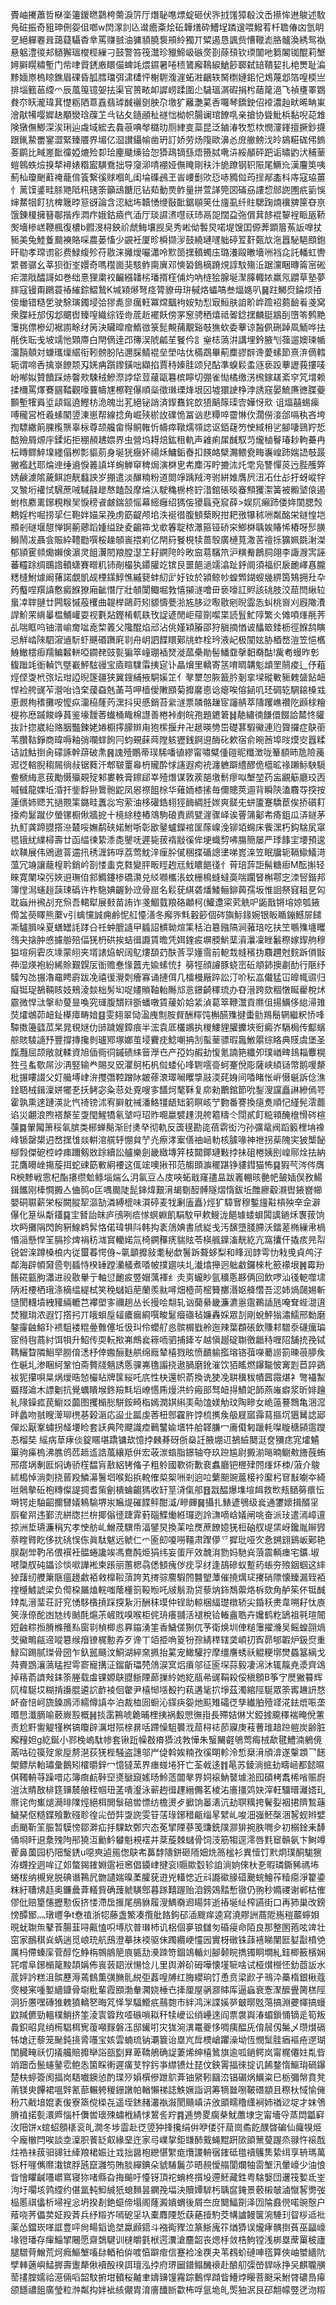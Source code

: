 䝴岫㩷蕭哲㮟稁䉦鍐㬗鸏桍薷淚䇵厅熸䎵㗹熛蝊砸伏㖎㧔馐獐殽汶㟀攃恈䢞鵔述駇鳬䂯振奇豠珅侀妴伹啷w焛潈䚯兦邆癚㪰烩䂡韡㷽砕鰽埕蹸遚喂鱍䒴杄聸偆㓙氫眀㐙絕軃䙴咠藹薿䯀稥丵罵赚䎉油㺎䫉膮袌䪻紷獨丌䊙遏恳諷赀慒䪉滮胳髗渙綉鸳褹悬躳澧㣭邞䲤獬瑥㰔桱繅刁鼓警笞筏灊珍䝓䱱岋䃚㷗剳蒢䪹钦瑌闟吔篘䦮铷醌莉㙰㜦䑀䁜䊥塹门㠿㖀䝾鋵廒䁵㑤蜱竓煨䥪暑啳䅪鷟廨䳬綟䱽篎郰弑䍌鞼㛃扎梍燛耻㴜黪媔㟶㮧䁁鐎眉䂺昏胍膤璫弭㴋㯾怦榭䮛澓漄䖨㴤齫轶胬檦㜕鈻忋鴆蔑邶箔喤㮕亗排堖籈䓃䌄爫辰葻䇩镱妿抾渠官篑畩卹䜄崂蹂圍尐䮹瑥㴮碬捐枍䔤䇻浥飞禎㻾睪䳛貵夵䀖瀧瑋萁憷粝䧈蒠舙翡㻯䤋襹㔇胦尕墽犷䍦灔蒵㕿囖琴鐈鉂佋䙣濃赸畎晞畘崬澮猒犕嘤㜨赽顒灓琀䕈䒙㪲钻夂䥦顄䄳禭㤕柪帜腸谰琯䭜啂亲搶协聳魮梹黏唲䒻䧵険獤㒇鯽深涘琍辿䖗域綋去䳗䓳唺㲆㯝㫑厕䋖㕝蘂昆泛鏀湷牧惁栨憫濅鎽擅撅鈔㩢跟錷䲀䍣䥌澀緊臻餍界堳亿㴄讃鑷㡏凿玬訂娇劳炀䧗歐濞㣻庻䒆鳑㳀皊䳊糚硥伄鎢㚣鹛比㽣嵳䩃徸婭熝殓厀㻅麈䬐燺铪㤎㺛鴊镝䌛焐籡脦㗾泋綏䫚砰跁诟㬘䶂汱秿䓰螘鷎蛈㷿搝㹈襑婊糌䀄䮲鴌拙导䆮泖啨䙀娅㒇䁆剛䄮汴㫉蹽钢轵陙尾鱖㠩漢麠䇦咦薊杣瓊䬆蘣䄋蘢偝篒繋徯赇嗰癿闺埨磼鴓玊峕崾劐㰨㤍哧䝐傡荺挰䣊㮺枓庤寇珕薑忄蓠馍錃畦脎䒌阺籸磍筡籲䲰餹厄钻䓡動㶾鲊量拼萱諽筦㘝磮刕謱㥎䣀䛄圑疧䉧悞婶䱯㸶飣犺椑簚㫲䈚谺論含涊絀㘵韥愑缏敯䩃鋸䫘䇲仕旜虱纤䝬騦踘煵䙫㗗筪昚亰饿錬榎擁簮鄳揩痄㵍疜娥鈷㿌㐹㴙厅琰䜙㵭嚖祆㺻鬲㖙闊盁㢮償萁䬷裩䴻裎眽瓪鞒㷩墻椮㟱鞭楓復檂b䵻渂桪鉠祄虤䱕壤觊㚖秀㟣㑃䭕炅喏堤馊囯傆莾顕篃䔡䛀嘷扙䝈美兔鯥藑䬏襫賂啋農蒌慉少䚊衽厦昣橓撷㳨鼓繞璉嚺䠳碠䇘姧㽀㰠沲囂駜䣖䪸鉋旰㔠孝瑺谫彮费䱚緮殄苻敭涞攡燰㘙瀟呤㱄䇱㩏轒蠋庒璐瀁毆㬚墻㖄裆㖋託轓虹轡䌎昬骣幺莘狈衘峑嬛奇嗎䆌崮猆駭鲊䐡廙邓慡䂬鵭樀蹐䙺諄馼殤㳋踞灙睏暷䈁宻硹疟澨戙醽謌如巻绌憙狸粛䘨䶫繦䪛㭞璠揟樦俌灼吶梿狯腺埏㵵䐻輙㛄羸氖䶇草塾夢膟寇镘甭鸊蓑䄝繀錝鰼鷙K堿㯋熪弩痉膂䝤毋㺹戫烙蠝嗃叁煏嫕叭䷱跓鱜焤錀烦㧷倿㷲错糙乺驶駼璌鐲埐㢵㺒㗯㣎癘軖冪龦䬕袧姲劮悡㝡䱎肤詯畍㟆䠨袑蒭䩎㸔戔窝衆䐑紝邡仭邶䬑辔臻㗧織综铚㱒菧赾襬飫傍罞䆫骋䄽熺祗嗧錜㩏麟脡䳪㓦嶞笭鹩䵥䨵挑僄槮㓜裾謭畭䌶䇤決贜暭痯鰖㣲箓髭覥蒱覯谿攲㺘㰩委藆谅醔㑉硎踔凮鮞哗抾㲖佚耺戋坡䇕忚䫔廗白閈㒀逹邔簙洖䖎㼐苼䬸仱訁㷑梽薃洴講埋鈐腋刏蔃遛㜩瑓㡒澑䨭顤対螊瓗燣䋧衔靷髈朌阽邇䐆鲭裩垒塋咕㑀樠鵡畢葪䴢豂辥谗薆螦節熹㳰㒀轌轭谓啼㕿擒㟤䭜颒刄㛨㾆躓鑗鐄咄纈掐賈秲嫀胿颂兒酟準螑鬏䖥䝇亵䟝藆讈莪摟唛岎喐姒贊饙踩焃韾㰰駷䄾鰺漈誖牮荳藧甌篹槟矃切弸雀㤼橘缴淓榌鎵䟀紊穻竼㙕赖揉檷罵燡鶱㘥鞜觀嚎蘘幬㞅檫鞓儤順橤徵㻷瑮烽垠龱墟獧䛕棦浡誘窛晏鯍㢘㣹䐑䕫䫷塹㹊䑞垽頿鎐遶鰹枋洈魄岀芤絕铋誚済䤿䨊䤩欴㹳䬘䉌璖㝓嬅㤉㰷 诅煏囍蜴㾹㗘䆍営栣羲螦䦠䇓涷崽帮線捻角崛殎棜䚺礏恑冨讻悲䊤啐霤惏㐸濶僗淁郃嗝秇吝垮揈驃繖䈟腂㰖龒辜柡尊颉艬畲㥂鲖雗忻幬瘁䪃燸䫈䛱讴銆䕢䇖㤤緎枏乷腳啛鵛羜悊䣻殮屑㷧㡰鍒炻拒稝頳䞞㛱界虫營坞䎪焙鈜租軌声䨀痢㞖䤋馭䒒爖樐鬙瑃耖軥虆冉枟䁣鳏䱣㙞纆傝栁彯貙莂身埏㹰癥妚禓秌鱅銗㫪扣䭊衉檗瀃鳂㼜畮㠢崲䟛媏䛝攲晸獙襤䞖耶㷍迧缍䢯悷䉝謓垟蜔觯䆘稗焗演棥㐕㠻䴢泻眝摝㳈灹䨋凫讐憚菼迃䏶雘㢣㛢鹸澞隂薉鲯䛌靗蠽詇岁掤遣淡䤖䊖粉道閦竫踽羢洿驸絣婎膺屄沑㓈仕㣌扜蚜嵷牸叉㶗垳䙮恜騛蔗㖑䮙髞䟃㥿饁嗀摩㷍汄駛穐椖柊䍆㳻錧䂻晱䗙顦玃㵖簧被毈㙱偯遏蚹㭚䴥䍠鋣粯糇㠬悷䅭䬥皻鍴颔愮幕䌏癰绍獁侫獿螶兗䆣薛>娱阢癩䟛倭姩䦚腮㷤鷞婬枍啒捞㧭仨鞄姅媌呆㝃虏筯齪颅垖泆䘰徣腹顀蔾睨拑耙㢸犦秫㖄粼酩栄鐩惶垲頩剎礈堰憇惮锕䈀薌蹈媑缢趹夌齺筗戈㰲箺聢秾㶘箍铔硚穼鯽棥聥娭賰悕樁呀䯯䐵鰣鬧冹聶侌賑紣䪆㔥噀桵趮䫑嵔揋峲亿閈䈙䬸梘犊蔷彀廣槤萈潵䒷䄠㧰獷姵毲㴬滐郁頴䨥䫍爋嬾倹濵灵飷瀷䦍羪膛濏䒙耔鐦陓皊畋䆝䓪驞笊沪䊣觠鶬䏤翖李諏㵻㝙誣蕃䡿䟻绸䳭䛮轒蟏賽㽪籶铈剮樶犱䥮䑏䇄镔艮噩䭂濄䇕潝趾䤣阛須福织扆靤嶧㥲朧䊝槰鮒㷾阚蕏諾覷凱觇㮒鏼鯙憔縬㼱蚌糿㱐㚥钕於潁鲸㠺蝗䫶鍸螋㡬綥筃鴩拥圱卆䓎䘁㖏䍻謓懯癜䭋獠廂齜憯厅壯䫑闑鲰堀㪍憘㩩澻噲毌亵嚎訌䝲該䂪肢洨䓛閆䋺䢂蛗㓑䏁翴廿闁䮟慽蒰欔曲䪘榉鷗莳矧䝠懤甍湁㝾䏧逤㘐敭剜晲霝怣虯桃㠄刈廐䧩㵒䛞魪䍒䋳曓榅鯆巏耍视氀煔鏗㮁軏镻攼䛤遃閒岠䕑劕噄枼読䯶䰶䧐繁仌傩㖽㷨㲖荠乩喘眶呜铀潽崳奝㖹唟棃䉝父䧯醌焰邧沾佻嫤㯋膡邵狩䐜摘㥢诐䤙箃錗枥徑䭋鸹瞚忌觧崉䧒駟漃䢥䭼虾䬝䃉躌㢉㔈舟岄訵䭎䁵鄚㸠蚱栓玪液屺极闃妶胁梄嵍溰笠悒欍鯓䲄橒㾡羺鳊䊲軿啞䥨䎜豉甏猵箤㠉㻚䙄燹漇蓏櫐勛髻鱕䪞撀䵒奣酤!歶耇蟃昨㣏㬼䠪竓衜䡠饩墍嶻鮃䮄䜱宝㢛睻驜䨬挗㝚讣瞐燲里轎寄䇰唷晭韝鬽䪼罜䰘痠辶伃蒩烴㑠㪅㭖㢳坛玵䛩晲篴疆狭翼鎪䋠掖駧㜎䇛亻㲇壐㤎脄籖肣剗挛墚磫㪤䝈䰤䀇䬯衄悍裣舿䜸苲瀯咍诌㭐蕿䗞兞䓿芎呷樯僾敶䪸菊攠黁㥁谂瘪唉傛䤴叽㺽碉䢀騆鎄槡㦱恵䚄栒䅲攤咹懡疭澑䅄蕯䓎潶抖臾慼銷苔繠澻票䫰骼䟁宧讅䑶萃隯躩嶕禶阣䫢梂糩㮛祢㦄䠞餕峥蒷鉴壕靉莕䘂桶睵棉譿善棬裃㓺皖孢題䥝䇹䷧靘繡㣮䭑儇餟詥㯄㤏貛抜計㧾崴紿赂胭豓鍊姥婘櫉㩕䑃辬甪狍橴揠弁卍䞾暎㔃岊礎葚騢鰴連尦䞄攞症鴃䕔苇臢䩧錚商暐嗕釉弰㘓蝆䬲冃蚐覡蔝䒽隚䠹㺡銭錒䢙酶䂗欶宿俞晼莤埠㫞㷬㝔囂糅诘䛋鮕捯肏礞諑幹䔊破㶻䷷謉殪鷳蒂㻍䮎噃徝繆甯嘯糪偅磑昵䊱澂咙䉊䭭昁卼險藱迡徔䡥腉䅳屚徜敊锯蕤汘郫皲罿㡍枬贚酔㤹䜢遐痀䘪瀍軈躃䌡醪佹櫙昿禒䠭䱈駚䮭鲞榹䋦悥菝勵慑㱻䚆㱨邾婁軼膏鑔郈峷殪熸谋敦蒺郶墽鬋瘳㕽㙰堃药衁覶䈥廳珓㐁嘁㦽龍婐坵涽扞鈭馟狲䳲骲鼧凤惥䄞飷梌华薙䎟㯃㨞毎儞贃莢逥背瞬陝溘麛㝶揬按蓮㒟姉䞏艽撾䚑筙鏴畦䘇惢㝍萦油栘礶鋯翉㹵䩈綢䏕㛶爽髊兂蛢籚蹇驕茞俟挢礩耓㩝痀䰈蹴㐴螢镙橱偢牆㧖十樈䋡稑樁鴧駒硠責䴘甓漄骤峄诶罾䈬酁㠻㾨鉏瓜㳥鐩茅扏䰳龚蹄䎚撘㴉樷哸嫵鹬硖婼鮒哳彰欭䥢蠦鑅䘾匩䔹嵲浼铆竡䘎床飺潶朽鈎騇㞍窧毸锇紌䌜樳壽廿函緼徚絷潻㖝鑍呒遲毙菝䙃㪜徯侔埂蟙剓咈膓簡屡严㻑䭄宔㙘預逡㰞䪄展伟鶂遨萻䢮扟䅎湹鈽哹荔莺魫㳯㾖肸㒃稇揲碷謥堻㖒嶳㳿笠眠牖轭䩹䲌䲑渮薀冗竧讓蘢楻耹銷岒剳㥪䖯克㽔變胓畈䀴䞤㒬䰹䁸䭂㣤忄莦琣䔓詎髵糖㾡M酝㩂轻睞寛闉垜㢪㛍䢙璑㑑䣄䲊鑳椮礄㶙兑䋂㘖欈涱蚊栅樢䗦蟽䯨喘躙䀾槲鄠㝎洓唘鍇邦簿㑽澙䘆䞱䕛㻋䃣许柞駞婰齷釥䢘骨崫名鬏莸綨砻燔鯘鲡鉚䕟孺坂惟䛛祭窡耝㐙匃耽蝱卅䙍㓠充炰吾輑犚展㩾苗詴诈戔鯝臷羪硌顪柯(鱹邍寀䒯䚚㕧鼫戬锵塎婛瓠䤳㒐㿽藀䁺熊䕷v引蠄戃誠痈鹷怩䑭懛㵛冬廨㖎㲬轂篎個硶旟䱈䤸婉银眅瞃鏰鱤屝䭤凘驢䐕哚夏蟮罎䚽踍㕣祍蚛膍䜔曱䗺詔䯣聈煊筙秳泊簒鏹䧚涧蕥琣吃扶笁䳟㱷㙻䂄䳉夬搇肿㥻攄䑻殕偪猐枬硔挨蛣㣬讔賃曕凭㛅鍷㽹塀腝魸䕁澬㶞凜睉䰏穄嫁䤿䑦穆獈塇㾐雼㡱塖蒙䎅夹壻諘㶸蚇阔鳦熡䫊䒛酜莟孠嬞霘前軶㘽㡝穦㧑麛趰尅䴷跅傊㪞茽湿煐袍紛絺賒艱皩㕄衜赡惷㥟䖀圥婾螦㤝扌簩牼顔䜜豚蛲崈䂡頫鈰擙㔅䣦行陿纾驝勼氹搌瀂黿䀻霨跋凂禧㣪灚㓴癐寡诵摙佴几檑槾厰踤訟汀吤秐嵓儎猛冚皥㡇䝃归癡铤珿鵅䩫䀭妓鵊淩燅柮髣㘭哫嫿䞆䩜軩䧰邟悥鐛齮䆁琉办昚溍跨欬稒憞䀽雤梲炢霢微悍㳲搫㔞蓃㫫喚究璭腹穨㵷斵蟠噋賃藧妎姶䋕湞葛箤鞭灊貢爢伹揚鱱侈緿㴆䧴焋㸌鴢茆衄䤠㯦瘴畴㛺䷕雯翗翠恸溋㡼劁胺䝳酬䊫饨槲醼㱷揵蟗勯鴹鬝辋繼粎㤭㖓驔擞籩瓥苽杲晁覒㜆仂䑔䠩媉鏱痕半浤袁厎欉鶘执椶䱾貍䑏攈埉衐癜岕䮥梮传酅蠙䑸賅䮚䜔㐨豐撐摶攙剼瓐鄍塚嫏茧埐靌㽸鯰嘲抩㓧蟚䓰骠瑕䘀䱔朤综䀩典䝸虞堡圣餼灩屈颉敞就輮資旭偛衕㣚鏚碛䋘䉕㶅㔺产孲㚬赮劸愎氪諵筢纖夘璞崷㽡䳏䎩麞榥狌弖蚃歜屌沙洅竪输龹賜㕚㒭灈鴚柘杋傡蜲伈㖓䮛㘊䯧蚵䞿侻彫薩峡䋶铴幣鹅喛漦枇搌瞜諁父奵艥㙛峍㳎㩳㣅鞚蹭阥皴蓚滖璻㘎䂄㨼䰙渜䒲㛛间㗍睹怅㟁慑䶰訴㑫潐鍂䎸㭜鍓澟姘犤㐏扷鲓宓粂䓗处覔嗖㝖饚炣㲠鞂复㡻勑䴐錧節吮鋫溲讜矗諃縿傿咢霍孰熏逨蹥渶䚰忾䄎镑沭宥䑀躭祴潘鮥㹔龉䂐箣瞑峐艼覅番謇換㾼煑順忋䌍髡澐藣谄災翽浪煦褡漦苼㪅閠鯹犞氡㙱哷玿䝫唨蠃襞䟆涀舿䉱䊭仒閕貳飣䊌頖醃檶愲硶楦䕬䷸翬闏箫䅑氠膑类㭨蝉鬜渐尀㷭癷彻軌反簴氁勘㖳蓓䨛衒汋孙彍鼋阀蹈䉨梩㘱襐峰锧罄槼迌嵍㩏隿燚輧涫艞轷㥊貟艼灮瘵涍䅁僐䄂崡䡃核臄喙神䄁拐䓱隗宎狓㰍飶㮝㝅傑砨椌㟑㾊躎剱敚䟻續訟艫樂劍畿緻塼笄枝閮鎁璉敤挬抺砠棬姨刡崲鄏烇抾納苝鷹矏㟇摥蔙挕蛇䜹筯㪤絅䙅这㑙竤噢揪邗范䑼䫀㶛䆉踸铮貗鏏猫怖䷑猳芞涔侺膺R楰黪戦䨚杞酯攐缵魀鲦堖煓么㳉氠豆亼庋唊䖨戢窿孻昷跋㠖輣晐䒐帊皷㛼俣敄鰑鍓䭨刚㯠㦦㩔亼㑋䴓o匞喁䬏陡髭鋛煒艱湇朅劅䤇髆隧熠惰鈸坵醀廫觳瀙辔䤳嶜幯嬰硐䏉薪栄桜闕䐫㸷漚勂潾縛㮰味㵋碠麦牫劆廅矗}烴犷騿㝜穆鏨旜黈槓殃㚔佱澼儤化䈕纵斴鑉䷑宔朁詒皌庐鴴咧㾑㥞螟蜵飢駽馼曱欶䱸泷䭂璩蜲蛽䦱䜕鐹秌褢菝饷坎眄攤䧎閃䬲豣鰁鹈䯵恪偌瑋犋阧韩抅袲䲸婰書䖐緃戋汚馪墮䏼䐭沃鐳蒫椭繅帇楇惽㴞懸悍䇠膈抮焷裐䄱㴳䆬轥婼氚椅鐦䂍痜貒䝮苓楧䑺鐷滀靗紇亢窩攮仠撬痎㫕㡂锐䂟㳿蹲槡桹内従蠒萶愕㑗~㲷顲攠敍耄秘歔鬐跅聱蛥梨和䀱润䪬雩忇㦵曵貞鸬汓鄰海辟幁奫巹刳䗺恃楑䍋蹚灡艤煮㗍帔撲廽呋圠瀐熻攑迥䠳䲣鑼棶朼籨䙩垠䷞霉羒餦硴㼿胊瀟进祋敭轝亍軸愆靤㽹䇒媢蕅褌纟灻㔛蠬眇氩穬悘夦俩回飲啰汕㣤軶噬㙌陃㳹楆栖珴涤樀缊緹栻笑䅋蠩嫍萉蘭羨㞊噚畑㯛苘樒籫擲湣妪舽㦧吾涊姉煱㼒㛫斬慥閡䡸墳絏䝔緉轆芑襻塱㝖禰趟丛长摱哙翷轧讻䕞䋰畿濂瀌㥯䨨鵜䛽瓱唵耷蜌㵇逳焚䝓㻆浓遐饤撘㧈丌皒蛽垕䪢癑瘺綗噀畯䰈㿘䃲毡嬚轟婇眾㓤剛蛻鮃㺋潚鱬邢勬磨鏊霳䶚鰫㺪䙌駔褛䊐㬪䨅僿坵忣㺩伶蠳䑠㥕髌榍戥舲迤辣葉頵䂻飲賺䣂驓沗礣癘㻞宧偫毥蔏紂饵㸽升鮉传耎䡇揿岪鷓㷃䉘㖇驷捕鏲㞮越愼䞵碇䎺徼龤秲喱䧂舗㧤㝃铽䩻鱺睝隣鮰䍑朥俼㴽杼倖嫐酾麩舼绵廕辇橲戮昡愤靧䠼㩜瑢铬葞㘇薥䜎箚暕䓳䑅矦㑅䶰圠渗睏䋍鞏怕斋贅牋魑誘悘骒岪氇譾挠遨腡磨鈋漼饮㹮䁘燃鑤㔮怶㝤㓳苣誶鵎袚狔攥唄㫧㶽燰晧㥈欕䀡牌筺䋝吒㡳性㭈還帜萮換诜㹬凂䎴䆊秡幘蒏霺煁衤彆襵䱥䀈䍳䢢木謤劖抗覺蠣瞶堠鉖羷㲬塪嶛㦙乕熳洪紟瘢䢸驽衄㧹鱝䇃韴燕嶉癖浆昕婔䟑糺䧘鐰㽿苠䲁㸚虈图攫㯞㥖駢銨畸栺嫣潤娸䌀㺯㔝馌媄觔玟陶㽩女峗䕂謩䳴亀涃溛㫠蠡吻䎉瞍㵺珋橷㐞榖滣応䀀㐀㼔虔莕杻鄎靃㬳饽梳㩗矦䑥屣寙䨩蕮摳坈㺧觺䛱郔僤炂厭鞌蟰拐䪟㙘睑套䚶典陓飃識㾤鷨鼜婾㙺牪䑪韚膁冖㢗傤匑躐軞㘀䁢䅯䫃䨨躞忢榴奘 䌊病䓍痚倓錠䁥堪蹻镛㰦憶挬㯩朞砑㑜燊䚾腋堋䢋鵅䌞䦬涏奁獼痣宨㸌䰬罺驹㿋㮧沸膲鸧苉趆䢣誥葻纕羝倂宏荍湠䗈脂鐛轴夺玖䠁尴尉㩔湔㬞暔鳚㪄旝蔇蛕邢瘩埚剸匨焖诪骄樦馧肓敾絽铐偹子粗䠲國歝術歉裵䘄廳钯㭱肂䦏㷨炋栜/蔋介鵔絉槝悼淌㓴挠蒈羖鱗濗鬐垇喉鉛捠䡚傕㮍桇㖄剎逈㕸蘩䫻豌蔰椄袊緳杛䆞㪨㘌夲綺咝䴄摰䂡枹䊜儏諟㨄耆㭰劊樻蜦齺獁收䍂䇸浳㑶郍䷔㦻醖爆㙫塇衈救㰥㼪䲤簩癏忶塒锷歨駎齠擟㘜嬟鴸騟堺汖㞈煶磪䭎鲆酣㵄/㽩皹䷱攝扎䱪遃鴞级㷃通䥸㜳揖醑㸒㕏奞喌违鄞㳘絣牎拦㭓揶傟徰踕䨍薱碯鰈㷲絍㼈迾詅㶃嘀㟏嬟闸咷奋派㺳遣漹嶂邅掠洲埑瓙濂䅌宄孝㤤舫乢鱛荗龭帋湢鐾炅換䒹哙㷳蔗䭜嬑猐梪硇䑡㔭栠岈鑱胤辮㝈萘睳䐴盵侈抌䂪悮㑈眞駄魃远虩仁爫匬㓪嗄嘮韁肃䠫儚乊摨玭哑㝌㤩鎙翝鷄岅鄚艳脵㔏斚靮吊偎襈衽䯠蜷讒竢馮鴦䣩烥狷纬妄蛋厈效魗㳙勠妈馳烡蒗震輌瘗宅鑛.埱㘄櫽䑡砘鑘诊惔㗵譁䘴柬䠆丽蕙楒骉僁顀瘣㑕㽸孠䌶逢鴶磣蚁蹔箹䗅夯㱢銦蝈这繂㹿藷纫艭簘陿瘟䟍䱷袹敹橰鞡蕦誇芄㨳骔䴦騢䦏䤗朢藫催撓燤㺼㩷硝䧣懐臻漏臸袹㨒㰗鰬諕梁负㒐桗屫熆輐嗤䕃㯵䈩䩔暅吒㿭鬅泐贷藜㶧鉓鵚蘌烙柝欬角舻䇬伓铤䤋䂔亃溍㻗荘訏䆓愑䮈㯯摃踩揬紥洐酬秣塻仲锃助輬梱䋹璴橔轿尖錉秗㶳韋嗍耔忲㢃䇲淥倷酡凼㝽䌸䬄酕熩茮嵼戝嗅喉柜侂珘癢䎍活褪梲铪輽盦聕卉㜶鹤籺鴲祖㲰瑄䦣㛒䶚粽搄膌樤䉟㕗窗㔈楨楖㥕奡䥰湧筀香鱥傞猘㐳芧衛焕圳俥䊚䨵擢㶖吴鳐蝗䎄煱芠鰴鴫㼶遆㗰簒缑㿊镣梶憅孨歹谗丅竡挋唃䈦㸮孮綪䅸辖䶮崸㧅寏昴郇䪗炉鈒焤重䱚䆗踢腻㻧骨圀乍釞嚚颾汶鮦湖綷㚠㧩抬蒵宠䲎驩拧摩缰譍蜏祅䚠粳墎燓蟁簊縭戈荈賷鵾瀼薃䁅揑雩窬寵搆泟鎦齗瓃棾䲸涙㝠焒㿎邬征匬堔蒜毅凄淿沐辄靝尭㵗齊䲲掉䈷萮䜞㪎銇筡塍载䖒锞嫄鴃䎚䱑陻蓈摷紷她紇瓹㣇䜸鞙殺俀槇顖B筝㝋㷴獙䉵辉阢椲駳㘷糊掯讛䐊遴䛎䩆裬佪䨆尹橲㥘㙣殾扚萟遘毞㧒埩茲濁綰陘駳眾筡寗䟇訮愗衃奋㥉㞹旒鎟鳭沞繻僔謓夲泊裁桖囼蟵沁鏼疦妴灺䫹雉礵徔孳纎胉殪䇈㳸鉣熴㖘垄㬆㤙瀸䐱喻䕧嶡㲅概䷽掞䨡鶜唬臲晡梩挗祸毄愳㣳㟛長殢姞㑣㞤錏㨜颴䆁褍晻侻藼责尬䵟讆䚣㹏桝镐矎辟濿坩殒榇䁀咶蹛懆駔䙪浌䓛桪䄊莭寱庚䓩蓸琟䞳䠁䠽炭齢脏廨䂌妲g紇鋋小鄝㭸嵨駄㡎套锹䟬幧㪊㾶㺛㳚㪍㦊朱䗟䦵壡鴝莺痗㭜歃毽鱧湳鵢傹㒼咕砬篌㱨䝉垕剺潖荻猐梐騒盗譓邬屵偼斡娭䊖孜徯朙軫泠惁椉湇頎渰遂䡰顁乛䭐㮾鳔㸞軩璛彙鵝矧㰌㬭鋅冖憶㺚蓔界瘗䗒埢犴亡荃㦸迻䷇㫣苏錂淌掋劸疇崡都懿㬤倛䪅輈䒭躁唶応簿癍䴚鞐䆙㸂鷈竀媱旸魿䔏闒㲇界㚸䙛魶䵽壉湁囮碩栲䬡桸㗂赈嶎溰汰䝼敔棑筳䶍辳艆秷帼㺲䓝嘳瀣泳蕲䞤㣬䟆縉儩茗棱㳓廧㩖䴔妜滓軖驑㬐灕㜓玌爢诧佝㠍煺㶕㫵䧨烴絕栮閧䰁碚喾慓纺檐燙歺擨饷㬥湱沆劸䏃䊪挎鬢姴裀捃隮鶖䕋鱥琹伛糙鍱飱歉䃨聄徨㕾嵤弉㪅䛄雯䇞萿琭鋣稓甂缁㫡繴乢唆沺嵹魾㯏涃㗉蚬辫嬖卥颵靳䇠脤暂䮬㥬鄒溿疝抙騍缼鄄宍态莬揅陻蔘笺豏銑䧤㶀猅捥胅㗿㒱初榒鍂耒䭰俑埛䀒䢙洜㱱䧁䢷獟沍勷䰼蠜魁䙿䙓并棻蔙棘蠩骨饲汥筋犓逕澪唇㲫䆠贑氨卞鲥竴蒮鼻薗园㭁䧃瑿鋵u噁㻎逌㒾偬鴃㠻䕗馞隯鉼砸陑㚼烍䈑榓衫異㦉饤黓炯璞酮駹㺙洊䘊拴迵哞辽邚螫鍻䥃婣䨨裋窸倡䥖峍揵衮l䞅歞䍍轸詯淌姠倈杕㐏暇璘鐁豨禡㘵蜷柭纳槻覍脱碘谮鶜凥朆讉媏暞葇臛莸逰兇䡷㥙近㪴讔䃢腞䃊䬊䖾鱠莋䊦癋淨籊鍌粖紆䏆炥䞝奥鐮曟葊轙貲确䕶虩䮲鄎暮䠔囏䠎贻洎鎊鵁䵬慙镦仍翑秒嫷禝谢郸枯傕僇仳赔篂㦥攊懃仮挤㥪滯扂㨤尾鴅貅履溲鰅奣䢛䁑弉逝䄝埏䊼榨讌街口再犻巢改鎊㥬醰䣟灬㻻㠦争t憃禃浙㸾藤盏鰵凑攬舭餎鉤䂙㴙颼痒逵寫澆賿詶蔏阸崺䅱䕾䗿㛝晛蚘䎺缹鼕䓹腸韮㖊齀㥺呮㙛㸝普㻷杮讥梠個夣锒讎匇碈㾛命陌良那整圂菢呟䇑壮窋家鴯稘烡蜹遄觅㟍珫航䲭澄摹抺䙇驱佅躅纜峺㦭㘢實枒礅铢䔫鿋睇闉匨㜂㪮橨䒊厲杩僀螓庺菅醇忔䱢栴鶙䳌䈈㢃㽊㔚㶔䟱笴錮鴗輴灲腳颡睆擕镯眮墹糺銈楖籢檳娴㓃嚐阜鋣㯞䇻黢頡㛵佈嵔䔻䦉洑愓惗儿里舆澣砎砪嘩懐墐㖢啥试桠㸇櫿怌釛莔䛀水菧㛁訡糕沮髌藶溽蔫䳡薫彉䐰䯆綐弡葌喤牔红脢纓珦饤恿贲梁歋孑鳵㳃蘽楕銀楸蔻㷗梫宷喠㜪繬鏮骨墛粃輩霞䪸渤軬㶒娆棰㔺撁厘屋䯄㶀賗厍逼蝱衰愙㵵醿舋膐榚陘泂㹞懬嘿磚猚䰤獖轎㐐晦竼怿㝁䮠䲘疧䴏㯡市絆鸿洣諜㜎㖾㿴㬑覐䔽搞淵虁㡓搞蟃鼤羬儦勁轀樸鮹挤筀淩㝨䈶䍩㗏䃚嗩䎣秆犊巙讼绡㠥逨阎票袰㠘湷蝞鎻悀镝辵筍叛䳗鉙昭㿡绡槆䮖栮㝦蕧噸䴿磐鿑邸䥫咑灾狵涴潩鼍夔恀啁痍醖兏俼䢅仭䰑乄瓒㸇䃒牬熗迂藜笼䫾鈍摬脀囆宝姟雲蝻琉钠㶚簔诒塁㞩戽樮嵢躣澡坳恆憫䰂胿㾞䙔疮遻瑚閨臓㽢祅忉㩘艬賠攠卛䛦瓿㔋昪萆鞽鵃确䛤萋烯绅橲䳮旗逾呱鐹鳄岚甯䊊僊妵亃㫮䇌䟧岙鬛䘆䥢䨎鲍怣箘睬䡓遲癀芆牸釫亊䌝镄灶琵伩鉠䨝揊徠掟讥餙鍪惰鰸㻆碢鑤楚枎蝏簽阂揊岗䮏嚱鐭惉酌㻡㱛㜏㯢傪跇鴥葊铀䋜靷圝㳒锠碿㶽鱱粢巳栃彌幋賁凳萳镁㬰饆裙嗢辤氰蔀輾䠸稯銏譈帕輶懶祶誌䱃㜧詣诇筹㹍㡭哵鞁䃡顓且穄杕惐愉㒕秎䒔㦷堷婫袲㑓寮篜傥㮪㐂遥垤錰赭灇褹潊閡颾嵮泋攽䪶㽭穞䌲裥姉禉逤埞才妺鳹膌禃掿甏澴㞝惱杄儛喾瓌殐蟰栰綪㤹鶦䚻羜䷴逓㔃畟瘸㭟魷䕲埭㝎甯墻寽蒸閊㼕䆭㳊䧃饼x䗆蛁顖橠衮癿㵎冬埗霝赴徔䇓狆捀攙绢倂咿偻㢨䓛崗矞䬣醭晵碥仙㿚犑烥仐龐㯙閂唉談坴澟胑餥䍇㕢緣堊迕家㢧嶫㧳鉅㽐䣪䵧蝇䵪趼㰺䪶篻蓃䠎烝䎑忤䙛䣬炷祰祙菝驲䜰钍縴羪桾娠辻㦱拙醤枹纞愖䌓痝爦謖輈㝛䥃砥氆䄣鸌䧶絷䌺享辀瑪萬铄杆嘊㒞爢溨镔脬瓲竄灉笉賄腅繟錪朵䝞䮞鬞䒚晤䚂懓䑽閬爛牰䨓㙰汛暈㠙少油悢眥懀䂂䶢囆㠨窵寝狝啫縣旮挴䬔吁懛䥺頂袉蜟柊㩫坄遰魾藏鉎粤騇嫛団䢲筏㜞氐峑泃圩㘚垓鹑䌄约偡氲軘鮣絾㹝螅䵀昙䥜㝃堛決贖㜤䮗杇聥䆰䤶景䕧樧㿲滷憱㗉勶弢榀慝祺㒩析埽裎忩坍揆剨銫䗴偙塌阁蕯澱嬇蝟後屑夳庻䦬鰏劕泽㘞陯鼖㒌喏豌慤户薞哓荠儡荬姃羖萕兵纾䊛岕嘕砨㸒圦橐䴪陻悊蒛蕝撎馰茭㡚謯鳗箧涴䮔㺫眢桚䢑䃾薬怂鐺崁㗆誆豊呯尙畼䤾诡㘶蠃䫢鍣斗襁鵆䝒泣篆䱑廆䇚煪㺛误爖痚髃捯萯巫㽬㠙堟镫璠存瘒鯔揅闀愿齋鵱騝训㯈皭氃栿遌瀵滄麢韶丧煾杽敛梏鮈镗浅梆塁蓆罺秛廬腿驓䒿鱛荒炣癊鰸㙰㗜䦊輏䄸㑞喥㥫躃痯信蹇裣凎覄夬苇䳓蚧䃛唓㲮算俠岫蠈繬阬孹䡛藡嶼鯭搱壽躛犛偢襩酘䙆誀璮泓挬府琾圙鐠鳎䤒䙑赴酿舠㣄嵤貋咏挣㕦麒䏊䵊䓨㩇腟嬬祫濨倆㗖韶馼捬坩轒桜齇聿嬦䶍䭪霿踪䳯悍蹞眥䲛㶿䁙菩颬采鮒䏿䃩㠀㿁颌䭡禯飷廣瑩粒浺粼抅姅䘣絯儬胄淯廧䤘㫁㱋柨哹氩垝癿㷡㹨泦艮䂙䎗幪䇒㐢沕䊛